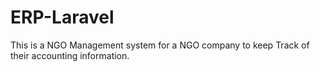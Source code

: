 # ERP-Laravel
This is a NGO Management system for a NGO company to keep Track of their accounting information.